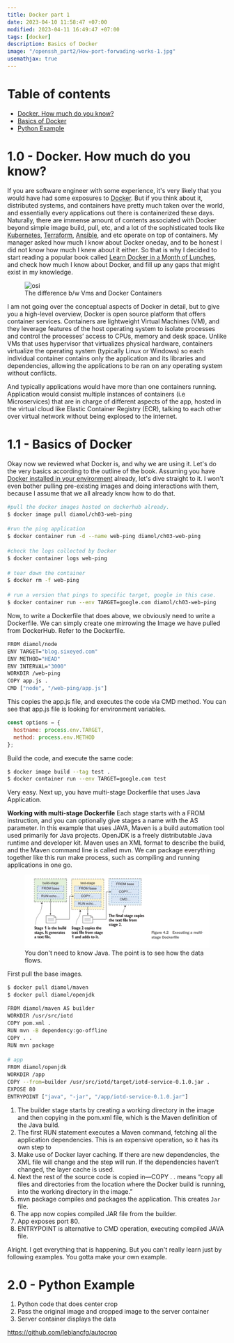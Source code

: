 ```yaml
---
title: Docker part 1
date: 2023-04-10 11:58:47 +07:00
modified: 2023-04-11 16:49:47 +07:00
tags: [docker]
description: Basics of Docker
image: "/openssh_part2/How-port-forwading-works-1.jpg"
usemathjax: true
---
```



# Table of contents
- [Docker. How much do you know?](#preface)
- [Basics of Docker](#basics)
- [Python Example](#python)

# 1.0 - Docker. How much do you know?  <a name="preface"></a>

If you are software engineer with some experience, it's very likely that you would have had some exposures to [Docker](https://www.docker.com/). But if you think about it, distributed systems, and containers have pretty much taken over the world, and essentially every applications out there is containerized these days. Naturally, there are immense amount of contents associated with Docker beyond simple image build, pull, etc, and a lot of the sophisticated tools like [Kubernetes](https://kubernetes.io/docs/tasks/access-application-cluster/web-ui-dashboard/), [Terraform](https://www.terraform.io/), [Ansible](https://www.ansible.com/), and etc operate on top of containers. My manager asked how much I know about Docker oneday, and to be honest I did not know how much I knew about it either. So that is why I decided to start reading a popular book called [Learn Docker in a Month of Lunches](https://github.com/sixeyed/diamol), and check how much I know about Docker, and fill up any gaps that might exist in my knowledge. 

<figure>
<img src="
https://cloudblogs.microsoft.com/wp-content/uploads/sites/37/2019/07/Demystifying-containers_image1.png" alt="osi">
<figcaption>The difference b/w Vms and Docker Containers</figcaption>
</figure>

I am not going over the conceptual aspects of Docker in detail, but to give you a high-level overview, Docker is open source platform that offers container services. Containers are lightweight Virtual Machines (VM), and they leverage features of the host operating system to isolate processes and control the processes’ access to CPUs, memory and desk space. Unlike VMs that uses hypervisor that virtualizes physical hardware, containers virtualize the operating system (typically Linux or Windows) so each individual container contains only the application and its libraries and dependencies, allowing the applications to be ran on any operating system without conflicts.

And typically applications would have more than one containers running. Application would consist multiple instances of containers (i.e Microservices) that are in charge of different aspects of the app, hosted in the virtual cloud like Elastic Container Registry (ECR), talking to each other over virtual network without being explosed to the internet.


# 1.1 - Basics of Docker <a name="basics"></a>

Okay now we reviewed what Docker is, and why we are using it. Let's do the very basics according to the outline of the book. Assuming you have [Docker installed in your environment](https://docs.docker.com/desktop/install/linux-install/) already, let's dive straight to it. I won't even bother pulling pre-existing images and doing interactions with them, because I assume that we all already know how to do that. 

```bash
#pull the docker images hosted on dockerhub already.
$ docker image pull diamol/ch03-web-ping

#run the ping application
$ docker container run -d --name web-ping diamol/ch03-web-ping

#check the logs collected by Docker
$ docker container logs web-ping

# tear down the container
$ docker rm -f web-ping

# run a version that pings to specific target, google in this case. 
$ docker container run --env TARGET=google.com diamol/ch03-web-ping
```

Now, to write a Dockerfile that does above, we obviously need to write a Dockerfile. We can simply create one mirrowing the Image we have pulled from DockerHub. Refer to the Dockerfile. 

```bash
FROM diamol/node
ENV TARGET="blog.sixeyed.com"
ENV METHOD="HEAD"
ENV INTERVAL="3000"
WORKDIR /web-ping
COPY app.js .
CMD ["node", "/web-ping/app.js"]
```
This copies the app.js file, and executes the code via CMD method. You can see that app.js file is looking for environment variables.

```js 
const options = {
  hostname: process.env.TARGET,
  method: process.env.METHOD
};
```

Build the code, and execute the same code:

```bash
$ docker image build --tag test .
$ docker container run --env TARGET=google.com test
```

Very easy. Next up, you have multi-stage Dockerfile that uses Java Application. 

**Working with multi-stage Dockerfile**
Each stage starts with a FROM instruction, and you can optionally give stages a name with the AS parameter. In this example that uses JAVA, Maven is a build automation tool used primarily for Java projects. OpenJDK is a freely distributable Java runtime and developer kit. Maven uses an XML format to describe the build, and the Maven command line is called mvn. We can package everything together like this run make process, such as compiling and running applications in one go. 

<figure>
<img src="./multi-stage.png" alt="osi">
<figcaption>You don't need to know Java. The point is to see how the data flows.</figcaption>
</figure>

First pull the base images. 

```bash
$ docker pull diamol/maven
$ docker pull diamol/openjdk
```

```bash
FROM diamol/maven AS builder
WORKDIR /usr/src/iotd
COPY pom.xml .
RUN mvn -B dependency:go-offline
COPY . .
RUN mvn package

# app
FROM diamol/openjdk
WORKDIR /app
COPY --from=builder /usr/src/iotd/target/iotd-service-0.1.0.jar .
EXPOSE 80
ENTRYPOINT ["java", "-jar", "/app/iotd-service-0.1.0.jar"]
```

1. The builder stage starts by creating a working directory in the image and then copying in the pom.xml file, which is the Maven definition of the Java build.
2. The first RUN statement executes a Maven command, fetching all the application dependencies. This is an expensive operation, so it has its own step to
3. Make use of Docker layer caching. If there are new dependencies, the XML file will change and the step will run. If the dependencies haven’t changed, the
layer cache is used.
4. Next the rest of the source code is copied in—COPY . . means “copy all files and directories from the location where the Docker build is running, into the working directory in the image.”
5. mvn package compiles and packages the application. This creates `Jar` file.
6. The app now copies compiled JAR file from the builder.
7. App exposes port 80.
8. ENTRYPOINT is alternative to CMD operation, executing compiled JAVA file. 

Alright. I get everything that is happening. But you can't really learn just by following examples. You gotta make your own example.

# 2.0 - Python Example <a name="python"></a>

1. Python code that does center crop
2. Pass the original image and cropped image to the server container
3. Server container displays the data

https://github.com/leblancfg/autocrop